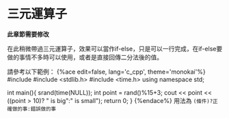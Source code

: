 # 三元運算子

**此章節需要修改**

在此稍微帶過三元運算子，效果可以當作if-else，只是可以一行完成，在if-else要做的事情不多時可以使用，或者是直接回傳二分法後的值。

請參考以下範例：
{%ace edit=false, lang='c_cpp', theme='monokai'%}
#include <iostream>
#include <stdlib.h>
#include <time.h>
using namespace std;

int main(){
    srand(time(NULL));
    int point = rand()%15+3;
	cout << point << ((point > 10)? " is big":" is small");
	return 0;
}
{%endace%}
用法為 `(條件)?正確做的事:錯誤做的事`
